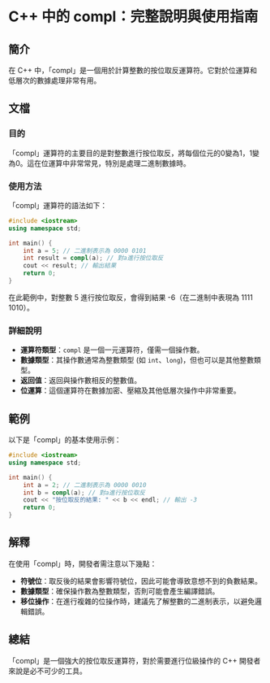 <!--
Meta Description: # C++ 中的 compl：完整說明與使用指南 ## 簡介 在 C++ 中，「compl」是一個用於計算整數的按位取反運算符。它對於位運算和低層次的數據處理非常有用。 ## 文檔 ### 目的 「compl」運算符的主要目的是對整數進行按位取反，將每個位元的0變為1，1變為0。這在位運算中非常常見...
Meta Keywords: compl, int, cpp, include, iostream
-->

# C++ 中的 compl：完整說明與使用指南

## 簡介
在 C++ 中，「compl」是一個用於計算整數的按位取反運算符。它對於位運算和低層次的數據處理非常有用。

## 文檔
### 目的
「compl」運算符的主要目的是對整數進行按位取反，將每個位元的0變為1，1變為0。這在位運算中非常常見，特別是處理二進制數據時。

### 使用方法
「compl」運算符的語法如下：
```cpp
#include <iostream>
using namespace std;

int main() {
    int a = 5; // 二進制表示為 0000 0101
    int result = compl(a); // 對a進行按位取反
    cout << result; // 輸出結果
    return 0;
}
```
在此範例中，對整數 5 進行按位取反，會得到結果 -6（在二進制中表現為 1111 1010）。

### 詳細說明
- **運算符類型**：`compl` 是一個一元運算符，僅需一個操作數。
- **數據類型**：其操作數通常為整數類型 (如 `int`、`long`)，但也可以是其他整數類型。
- **返回值**：返回與操作數相反的整數值。
- **位運算**：這個運算符在數據加密、壓縮及其他低層次操作中非常重要。

## 範例
以下是「compl」的基本使用示例：

```cpp
#include <iostream>
using namespace std;

int main() {
    int a = 2; // 二進制表示為 0000 0010
    int b = compl(a); // 對a進行按位取反
    cout << "按位取反的結果: " << b << endl; // 輸出 -3
    return 0;
}
```

## 解釋
在使用「compl」時，開發者需注意以下幾點：
- **符號位**：取反後的結果會影響符號位，因此可能會導致意想不到的負數結果。
- **數據類型**：確保操作數為整數類型，否則可能會產生編譯錯誤。
- **移位操作**：在進行複雜的位操作時，建議先了解整數的二進制表示，以避免邏輯錯誤。

## 總結
「compl」是一個強大的按位取反運算符，對於需要進行位級操作的 C++ 開發者來說是必不可少的工具。